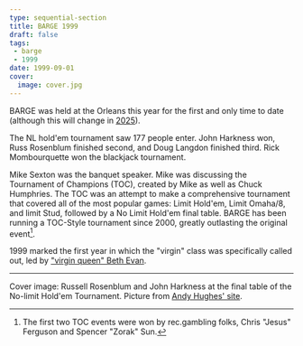 ```yaml
---
type: sequential-section
title: BARGE 1999
draft: false
tags:
 - barge
 - 1999
date: 1999-09-01
cover:
  image: cover.jpg
---
```


BARGE was held at the Orleans this year for the first and only time
to date (although this will change in [2025](../2025/)).

The NL hold'em tournament saw 177 people enter. John Harkness won, Russ
Rosenblum finished second, and Doug Langdon finished third. Rick Mombourquette
won the blackjack tournament. 

Mike Sexton was the banquet speaker.  Mike was discussing the Tournament of
Champions (TOC), created by Mike as well as Chuck Humphries.  The TOC was an
attempt to make a comprehensive tournament that covered all of the most popular
games: Limit Hold'em, Limit Omaha/8, and limit Stud, followed by a No Limit
Hold'em final table.  BARGE has been running a TOC-Style tournament since 2000,
greatly outlasting the original event[^1]. 

1999 marked the first year in which the &quot;virgin&quot; class was
specifically called out, led by ["virgin queen" Beth
Evan](/resources/virgin-queen/).

[^1]: The first two TOC events were won by rec.gambling folks, Chris "Jesus"
Ferguson and Spencer "Zorak" Sun.

---

Cover image: Russell Rosenblum and John Harkness at the final table of the
No-limit Hold'em Tournament.  Picture from [Andy Hughes'
site](http://nevadacasinochips.com/BARGE99.htm).
